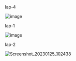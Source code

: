 lap-4

![image](https://user-images.githubusercontent.com/113373588/214482210-c281cf22-9fe2-489b-8ea5-2a76a2130cbb.png)

lap-1

![image](https://user-images.githubusercontent.com/113373588/214482494-89980fe3-b778-4f13-b95d-eea258cf512b.png)

lap-2 

![Screenshot_20230125_102438](https://user-images.githubusercontent.com/113373588/214483091-8e31f75b-167e-40ef-b5c6-46abd3c9aa0a.png)
